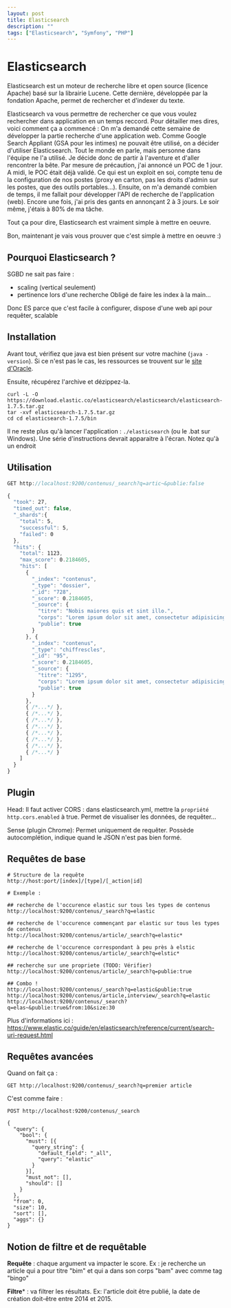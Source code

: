 ```yaml
---
layout: post
title: Elasticsearch
description: ""
tags: ["Elasticsearch", "Symfony", "PHP"]
---
```


# Elasticsearch

Elasticsearch est un moteur de recherche libre et open source (licence Apache) basé sur la librairie Lucene. Cette dernière, développée par la fondation Apache, permet de rechercher et d'indexer du texte.

Elasticsearch va vous permettre de rechercher ce que vous voulez rechercher dans application en un temps reccord.
Pour détailler mes dires, voici comment ça a commencé :
On m'a demandé cette semaine de développer la partie recherche d'une application web. Comme Google Search Appliant (GSA pour les intimes) ne pouvait être utilisé, on a décider d'utiliser Elasticsearch. Tout le monde en parle, mais personne dans l'équipe ne l'a utilisé. Je décide donc de partir à l'aventure et d'aller rencontrer la bête. Par mesure de précaution, j'ai annoncé un POC de 1 jour. A midi, le POC était déjà validé. Ce qui est un exploit en soi, compte tenu de la configuration  de nos postes (proxy en carton, pas les droits d'admin sur les postes, que des outils portables...).
Ensuite, on m'a demandé combien de temps, il me fallait pour développer l'API de recherche de l'application (web). Encore une fois, j'ai pris des gants en annonçant 2 à 3 jours. Le soir même, j'étais à 80% de ma tâche.

Tout ça pour dire, Elasticsearch est vraiment simple à mettre en oeuvre.

Bon, maintenant je vais vous prouver que c'est simple à mettre en oeuvre :)


## Pourquoi Elasticsearch ?

SGBD ne sait pas faire :
* scaling (vertical seulement)
* pertinence lors d'une recherche
Obligé de faire les index à la main...

Donc ES parce que c'est facile à configurer, dispose d'une web api pour requêter, scalable


## Installation

Avant tout, vérifiez que java est bien présent sur votre machine (`java -version`). Si ce n'est pas le cas, les ressources se trouvent sur le [site d'Oracle](http://docs.oracle.com/javase/8/docs/technotes/guides/install/install_overview.html).

Ensuite, récupérez l'archive et dézippez-la.
```
curl -L -O https://download.elastic.co/elasticsearch/elasticsearch/elasticsearch-1.7.5.tar.gz
tar -xvf elasticsearch-1.7.5.tar.gz
cd cd elasticsearch-1.7.5/bin
```

Il ne reste plus qu'à lancer l'application : `./elasticsearch` (ou le .bat sur Windows). Une série d'instructions devrait apparaitre à l'écran. Notez qu'à un endroit



## Utilisation

```js
GET http://localhost:9200/contenus/_search?q=artic~&publie:false

{
  "took": ​27,
  "timed_out": false,
  "_shards":{
    "total": ​5,
    "successful": ​5,
    "failed": ​0
  },
  "hits": {
    "total": ​1123,
    "max_score": ​0.2184605,
    "hits": [
      {
        "_index": "contenus",
        "_type": "dossier",
        "_id": "728",
        "_score": ​0.2184605,
        "_source": {
          "titre": "Nobis maiores quis et sint illo.",
          "corps": "Lorem ipsum dolor sit amet, consectetur adipisicing elit.",
          "publie": true
        }
      }, {
        "_index": "contenus",
        "_type": "chiffrescles",
        "_id": "95",
        "_score": ​0.2184605,
        "_source": {
          "titre": "1295",
          "corps": "Lorem ipsum dolor sit amet, consectetur adipisicing elit.",
          "publie": true
        }
      },
      { /*...*/ },
      { /*...*/ },
      { /*...*/ },
      { /*...*/ },
      { /*...*/ },
      { /*...*/ },
      { /*...*/ },
      { /*...*/ }
    ]
  }
}
```

## Plugin

Head:
Il faut activer CORS : dans elasticsearch.yml, mettre la `propriété http.cors.enabled` à true.
Permet de visualiser les données, de requêter...

Sense (plugin Chrome):
Permet uniquement de requêter. Possède autocomplétion, indique quand le JSON n'est pas bien formé.


## Requêtes de base


```
# Structure de la requête
http://host:port/[index]/[type]/[_action|id]

# Exemple :

## recherche de l'occurence elastic sur tous les types de contenus
http://localhost:9200/contenus/_search?q=elastic

## recherche de l'occurence commençant par elastic sur tous les types de contenus
http://localhost:9200/contenus/article/_search?q=elastic*

## recherche de l'occurence correspondant à peu près à elstic
http://localhost:9200/contenus/article/_search?q=elstic*

## recherche sur une propriete (TODO: Vérifier)
http://localhost:9200/contenus/article/_search?q=publie:true

## Combo !
http://localhost:9200/contenus/_search?q=elastic&publie:true
http://localhost:9200/contenus/article,interview/_search?q=elastic
http://localhost:9200/contenus/_search?q=elas~&publie:true&from:10&size:30
```

Plus d'informations ici : https://www.elastic.co/guide/en/elasticsearch/reference/current/search-uri-request.html

## Requêtes avancées

Quand on fait ça :

```
GET http://localhost:9200/contenus/_search?q=premier article
```

C'est comme faire :

```
POST http://localhost:9200/contenus/_search

{
  "query": {
    "bool": {
      "must": [{
        "query_string": {
          "default_field": "_all",
          "query": "elastic"
        }
      }],
      "must_not": [],
      "should": []
    }
  },
  "from": 0,
  "size": 10,
  "sort": [],
  "aggs": {}
}
```


## Notion de filtre et de requêtable

**Requête** : chaque argument va impacter le score.
Ex : je recherche un article qui a pour titre "bim" et qui a dans son corps "bam" avec comme tag "bingo"

**Filtre*** : va filtrer les résultats.
Ex: l'article doit être publié, la date de création doit-être entre 2014 et 2015.
